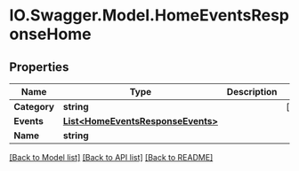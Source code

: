 # IO.Swagger.Model.HomeEventsResponseHome
## Properties

Name | Type | Description | Notes
------------ | ------------- | ------------- | -------------
**Category** | **string** |  | [optional] 
**Events** | [**List&lt;HomeEventsResponseEvents&gt;**](HomeEventsResponseEvents.md) |  | 
**Name** | **string** |  | 

[[Back to Model list]](../README.md#documentation-for-models) [[Back to API list]](../README.md#documentation-for-api-endpoints) [[Back to README]](../README.md)

